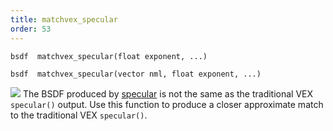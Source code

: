 ```yaml
---
title: matchvex_specular
order: 53
---
```

`bsdf  matchvex_specular(float exponent, ...)`

`bsdf  matchvex_specular(vector nml, float exponent, ...)`

![](../../images/rendering/matchvex_specular.png)
The BSDF produced by [specular](specular.html "Returns a specular BSDF or computes specular shading.") is not the same as the traditional VEX `specular()` output. Use this function to produce a closer approximate match to the traditional VEX `specular()`.
